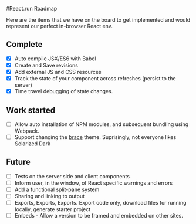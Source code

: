 #React.run Roadmap

Here are the items that we have on the board to get implemented and would represent our perfect in-browser React env.

## Complete
- [x] Auto compile JSX/ES6 with Babel
- [x] Create and Save revisions
- [x] Add external JS and CSS resources
- [x] Track the state of your component across refreshes (persist to the server)
- [x] Time travel debugging of state changes. 

## Work started 
- [ ] Allow auto installation of NPM modules, and subsequent bundling using Webpack. 
- [ ] Support changing the [brace](https://github.com/thlorenz/brace) theme. Suprisingly, not everyone likes Solarized Dark
## Future
- [ ] Tests on the server side and client components
- [ ] Inform user, in the window, of React specific warnings and errors 
- [ ] Add a functional split-pane system
- [ ] Sharing and linking to output
- [ ] Exports, Exports, Exports. Export code only, download files for running locally, generate starter project
- [ ] Embeds - Allow a version to be framed and embedded on other sites.
